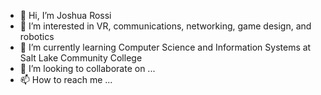 - 👋 Hi, I’m Joshua Rossi
- 👀 I’m interested in VR, communications, networking, game design, and robotics
- 🌱 I’m currently learning Computer Science and Information Systems at Salt Lake Community College
- 💞️ I’m looking to collaborate on ...
- 📫 How to reach me ...

<!---
ShuaRossi/ShuaRossi is a ✨ special ✨ repository because its `README.md` (this file) appears on your GitHub profile.
You can click the Preview link to take a look at your changes.
--->

